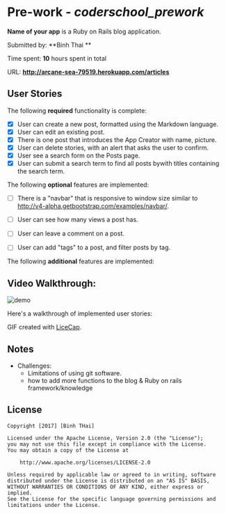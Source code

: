 # Pre-work - *coderschool_prework*


**Name of your app** is a Ruby on Rails blog application.

Submitted by: **Binh Thai **

Time spent: **10** hours spent in total

URL: **http://arcane-sea-79519.herokuapp.com/articles**

## User Stories

The following **required** functionality is complete:

* [x] User can create a new post, formatted using the Markdown language.
* [x] User can edit an existing post.
* [x] There is one post that introduces the App Creator with name, picture.
* [x] User can delete stories, with an alert that asks the user to confirm.
* [x] User see a search form on the Posts page.
* [x] User can submit a search term to find all posts bywith titles containing the search term.

The following **optional** features are implemented:
* [ ] There is a "navbar" that is responsive to window size similar to http://v4-alpha.getbootstrap.com/examples/navbar/. 
* [ ] User can see how many views a post has. 
* [ ] User can leave a comment on a post.
* [ ] User can add "tags" to a post, and filter posts by tag. 


The following **additional** features are implemented:


## Video Walkthrough: 

![demo](http://imgur.com/a/5t2em)

Here's a walkthrough of implemented user stories:

GIF created with [LiceCap](http://www.cockos.com/licecap/).

## Notes
 
* Challenges:
  * Limitations of using git software.
  * how to add more functions to the blog & Ruby on rails framework/knowledge

## License

    Copyright [2017] [Binh THai]

    Licensed under the Apache License, Version 2.0 (the "License");
    you may not use this file except in compliance with the License.
    You may obtain a copy of the License at

        http://www.apache.org/licenses/LICENSE-2.0

    Unless required by applicable law or agreed to in writing, software
    distributed under the License is distributed on an "AS IS" BASIS,
    WITHOUT WARRANTIES OR CONDITIONS OF ANY KIND, either express or implied.
    See the License for the specific language governing permissions and
    limitations under the License.
